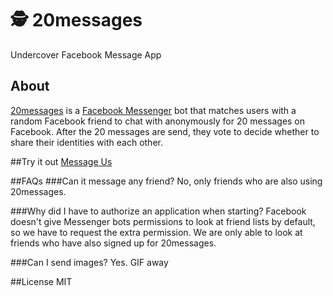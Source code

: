 # 🕵 20messages
Undercover Facebook Message App

## About
[20messages](https://www.messenger.com/t/20messages) is a [Facebook Messenger](https://messengerplatform.fb.com/) bot that matches users with a random Facebook friend to chat with anonymously for 20 messages on Facebook. After the 20 messages are send, they vote to decide whether to share their identities with each other.


##Try it out
[Message Us](https://m.me/20messages)

##FAQs
###Can it message any friend?
No, only friends who are also using 20messages.

###Why did I have to authorize an application when starting?
Facebook doesn't give Messenger bots permissions to look at friend lists by default, so we have to request the extra permission. We are only able to look at friends who have also signed up for 20messages.

###Can I send images?
Yes. GIF away

##License
MIT